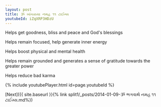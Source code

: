 ```yaml
---
layout: post
title: ૐ ખાંચરાયા નમહ ૧૧ ટાઈમ્સ
youtubeId: iZqXRP3HDzU
---
```

 
 
Helps get goodness, bliss and peace and God's blessings
 
Helps remain focused, help generate inner energy 
 
Helps boost physical and mental health 
 
Helps remain grounded and generates a sense of gratitude towards the greater power 
 
Helps reduce bad karma
 
 
 
 


{% include youtubePlayer.html id=page.youtubeId %}
 
[Next]({{ site.baseurl }}{% link  split1/_posts/2014-01-09-ૐ ભગવાથે નમહ ૧૧ ટાઈમ્સ.md%})
 
